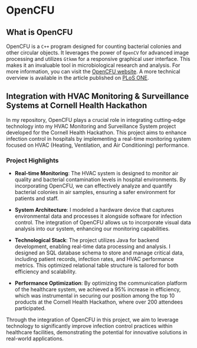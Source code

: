 # OpenCFU

## What is OpenCFU
OpenCFU is a `C++` program designed for counting bacterial colonies and other circular objects. It leverages the power of `OpenCV` for advanced image processing and utilizes `Gtkmm` for a responsive graphical user interface. This makes it an invaluable tool in microbiological research and analysis. For more information, you can visit the [OpenCFU website](http://www.opencfu.sourceforge.net). A more technical overview is available in the article published on [PLoS ONE](http://tinyurl.com/o3bk24o).

## Integration with HVAC Monitoring & Surveillance Systems at Cornell Health Hackathon
In my repository, OpenCFU plays a crucial role in integrating cutting-edge technology into my HVAC Monitoring and Surveillance System project developed for the Cornell Health Hackathon. This project aims to enhance infection control in hospitals by implementing a real-time monitoring system focused on HVAC (Heating, Ventilation, and Air Conditioning) performance.

### Project Highlights
- **Real-time Monitoring**: The HVAC system is designed to monitor air quality and bacterial contamination levels in hospital environments. By incorporating OpenCFU, we can effectively analyze and quantify bacterial colonies in air samples, ensuring a safer environment for patients and staff.
  
- **System Architecture**: I modeled a hardware device that captures environmental data and processes it alongside software for infection control. The integration of OpenCFU allows us to incorporate visual data analysis into our system, enhancing our monitoring capabilities.

- **Technological Stack**: The project utilizes Java for backend development, enabling real-time data processing and analysis. I designed an SQL database schema to store and manage critical data, including patient records, infection rates, and HVAC performance metrics. This optimized relational table structure is tailored for both efficiency and scalability.

- **Performance Optimization**: By optimizing the communication platform of the healthcare system, we achieved a 95% increase in efficiency, which was instrumental in securing our position among the top 10 products at the Cornell Health Hackathon, where over 200 attendees participated.

Through the integration of OpenCFU in this project, we aim to leverage technology to significantly improve infection control practices within healthcare facilities, demonstrating the potential for innovative solutions in real-world applications.
